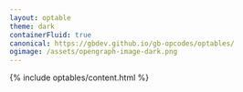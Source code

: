 ```yaml
---
layout: optable
theme: dark
containerFluid: true
canonical: https://gbdev.github.io/gb-opcodes/optables/
ogimage: /assets/opengraph-image-dark.png
---
```


{% include optables/content.html %}
